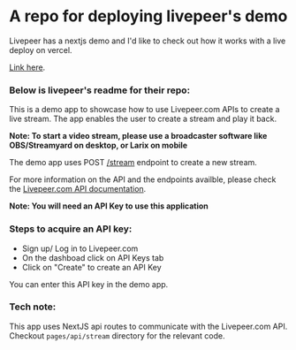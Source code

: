 # A repo for deploying livepeer's demo

Livepeer has a nextjs demo and I'd like to check out how it works with a live deploy on vercel.

[Link here](https://livepeer-demo-test-m565lq8v8-s3prototype.vercel.app/).

### Below is livepeer's readme for their repo:

This is a demo app to showcase how to use Livepeer.com APIs to create a live stream. The app enables the user to create a stream and play it back.

**Note: To start a video stream, please use a broadcaster software like OBS/Streamyard on desktop, or Larix on mobile**

The demo app uses POST [/stream](https://livepeer.com/docs/guides/api/create-a-stream) endpoint to create a new stream.

For more information on the API and the endpoints availble, please check the [Livepeer.com API documentation](https://livepeer.com/docs/guides).

**Note: You will need an API Key to use this application**

### Steps to acquire an API key:

- Sign up/ Log in to Livepeer.com
- On the dashboad click on API Keys tab
- Click on "Create" to create an API Key

You can enter this API key in the demo app.

### Tech note:

This app uses NextJS api routes to communicate with the Livepeer.com API. Checkout `pages/api/stream` directory for the relevant code.
